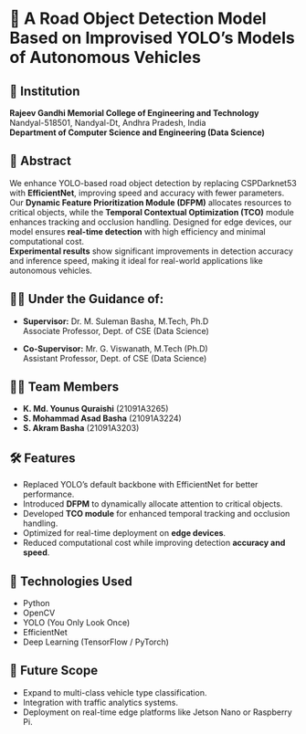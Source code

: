 # 🚗 A Road Object Detection Model Based on Improvised YOLO’s Models of Autonomous Vehicles

## 📍 Institution
**Rajeev Gandhi Memorial College of Engineering and Technology**  
Nandyal-518501, Nandyal-Dt, Andhra Pradesh, India  
**Department of Computer Science and Engineering (Data Science)**

## 📘 Abstract
We enhance YOLO-based road object detection by replacing CSPDarknet53 with **EfficientNet**, improving speed and accuracy with fewer parameters. Our **Dynamic Feature Prioritization Module (DFPM)** allocates resources to critical objects, while the **Temporal Contextual Optimization (TCO)** module enhances tracking and occlusion handling. Designed for edge devices, our model ensures **real-time detection** with high efficiency and minimal computational cost.  
**Experimental results** show significant improvements in detection accuracy and inference speed, making it ideal for real-world applications like autonomous vehicles.

## 🧑‍🏫 Under the Guidance of:
- **Supervisor:** Dr. M. Suleman Basha, M.Tech, Ph.D  
  Associate Professor, Dept. of CSE (Data Science)

- **Co-Supervisor:** Mr. G. Viswanath, M.Tech (Ph.D)  
  Assistant Professor, Dept. of CSE (Data Science)

## 👨‍💻 Team Members
- **K. Md. Younus Quraishi** (21091A3265)  
- **S. Mohammad Asad Basha** (21091A3224)  
- **S. Akram Basha** (21091A3203)

## 🛠️ Features
- Replaced YOLO’s default backbone with EfficientNet for better performance.
- Introduced **DFPM** to dynamically allocate attention to critical objects.
- Developed **TCO module** for enhanced temporal tracking and occlusion handling.
- Optimized for real-time deployment on **edge devices**.
- Reduced computational cost while improving detection **accuracy and speed**.

## 🔬 Technologies Used
- Python
- OpenCV
- YOLO (You Only Look Once)
- EfficientNet
- Deep Learning (TensorFlow / PyTorch)

## 🚀 Future Scope
- Expand to multi-class vehicle type classification.
- Integration with traffic analytics systems.
- Deployment on real-time edge platforms like Jetson Nano or Raspberry Pi.

